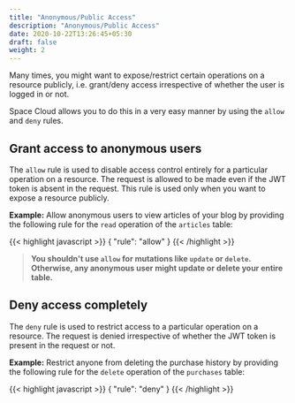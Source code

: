 ```yaml
---
title: "Anonymous/Public Access"
description: "Anonymous/Public Access"
date: 2020-10-22T13:26:45+05:30
draft: false
weight: 2
---
```


Many times, you might want to expose/restrict certain operations on a resource publicly, i.e. grant/deny access irrespective of whether the user is logged in or not. 

Space Cloud allows you to do this in a very easy manner by using the `allow` and `deny` rules. 

## Grant access to anonymous users

The `allow` rule is used to disable access control entirely for a particular operation on a resource. The request is allowed to be made even if the JWT token is absent in the request. This rule is used only when you want to expose a resource publicly.

**Example:** Allow anonymous users to view articles of your blog by providing the following rule for the `read` operation of the `articles` table:

{{< highlight javascript >}}
{
  "rule": "allow"
}
{{< /highlight >}}

> **You shouldn't use `allow` for mutations like `update` or `delete`. Otherwise, any anonymous user might update or delete your entire table.**

## Deny access completely

The `deny` rule is used to restrict access to a particular operation on a resource. The request is denied irrespective of whether the JWT token is present in the request or not.

**Example:** Restrict anyone from deleting the purchase history by providing the following rule for the `delete` operation of the `purchases` table:

{{< highlight javascript >}}
{
  "rule": "deny"
}
{{< /highlight >}}